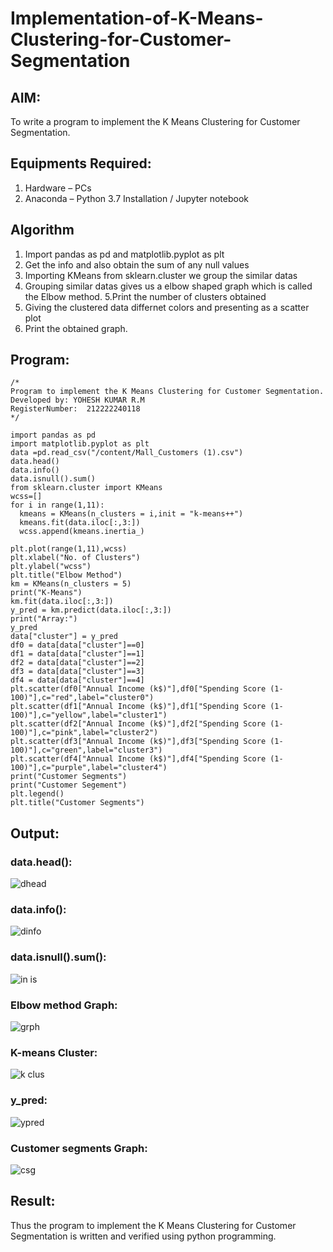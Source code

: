 # Implementation-of-K-Means-Clustering-for-Customer-Segmentation

## AIM:
To write a program to implement the K Means Clustering for Customer Segmentation.

## Equipments Required:
1. Hardware – PCs
2. Anaconda – Python 3.7 Installation / Jupyter notebook

## Algorithm
1. Import pandas as pd and matplotlib.pyplot as plt
2. Get the info and also obtain the sum of any null values
3. Importing KMeans from sklearn.cluster we group the similar datas
4. Grouping similar datas gives us a elbow shaped graph which is called the Elbow method. 5.Print the number of clusters obtained
5. Giving the clustered data differnet colors and presenting as a scatter plot
6. Print the obtained graph.

## Program:
```
/*
Program to implement the K Means Clustering for Customer Segmentation.
Developed by: YOHESH KUMAR R.M
RegisterNumber:  212222240118
*/
```
```
import pandas as pd
import matplotlib.pyplot as plt
data =pd.read_csv("/content/Mall_Customers (1).csv")
data.head()
data.info()
data.isnull().sum()
from sklearn.cluster import KMeans
wcss=[]
for i in range(1,11):
  kmeans = KMeans(n_clusters = i,init = "k-means++")
  kmeans.fit(data.iloc[:,3:])
  wcss.append(kmeans.inertia_)

plt.plot(range(1,11),wcss)
plt.xlabel("No. of Clusters")
plt.ylabel("wcss")
plt.title("Elbow Method")
km = KMeans(n_clusters = 5)
print("K-Means")
km.fit(data.iloc[:,3:])
y_pred = km.predict(data.iloc[:,3:])
print("Array:")
y_pred
data["cluster"] = y_pred
df0 = data[data["cluster"]==0]
df1 = data[data["cluster"]==1]
df2 = data[data["cluster"]==2]
df3 = data[data["cluster"]==3]
df4 = data[data["cluster"]==4]
plt.scatter(df0["Annual Income (k$)"],df0["Spending Score (1-100)"],c="red",label="cluster0")
plt.scatter(df1["Annual Income (k$)"],df1["Spending Score (1-100)"],c="yellow",label="cluster1")
plt.scatter(df2["Annual Income (k$)"],df2["Spending Score (1-100)"],c="pink",label="cluster2")
plt.scatter(df3["Annual Income (k$)"],df3["Spending Score (1-100)"],c="green",label="cluster3")
plt.scatter(df4["Annual Income (k$)"],df4["Spending Score (1-100)"],c="purple",label="cluster4")
print("Customer Segments")
print("Customer Segement")
plt.legend()
plt.title("Customer Segments")
```

## Output:
### data.head():
![dhead](https://github.com/yoheshkumar/Implementation-of-K-Means-Clustering-for-Customer-Segmentation/assets/119393568/e4801807-c8a8-426e-a559-b1ce94c1bbda)
### data.info():
![dinfo](https://github.com/yoheshkumar/Implementation-of-K-Means-Clustering-for-Customer-Segmentation/assets/119393568/a2efbccc-8ae0-458d-94d0-25e3400901a5)
### data.isnull().sum():
![in is](https://github.com/yoheshkumar/Implementation-of-K-Means-Clustering-for-Customer-Segmentation/assets/119393568/7ae8d25d-13b7-4455-b01c-36c721352895)
### Elbow method Graph:
![grph](https://github.com/yoheshkumar/Implementation-of-K-Means-Clustering-for-Customer-Segmentation/assets/119393568/bdbf07b3-a7e2-429f-8bea-fe80e3b7d15a)
### K-means Cluster:
![k clus](https://github.com/yoheshkumar/Implementation-of-K-Means-Clustering-for-Customer-Segmentation/assets/119393568/a20d2ee9-3a4e-47fd-9705-86e5677623c2)
### y_pred:
![ypred](https://github.com/yoheshkumar/Implementation-of-K-Means-Clustering-for-Customer-Segmentation/assets/119393568/3d2edf38-aa14-4e4b-ad65-87f6ceb03f64)
### Customer segments Graph:
![csg](https://github.com/yoheshkumar/Implementation-of-K-Means-Clustering-for-Customer-Segmentation/assets/119393568/82cff8f4-325b-4b0e-afe4-5f7353bd8a62)


## Result:
Thus the program to implement the K Means Clustering for Customer Segmentation is written and verified using python programming.
